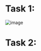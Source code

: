 # Task 1:
![image](https://github.com/user-attachments/assets/f8583060-72d8-46f4-9b35-3bdb320b02c7)

# Task 2:


